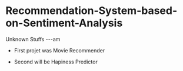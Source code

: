 # Recommendation-System-based-on-Sentiment-Analysis

Unknown Stuffs
---am
- First projet was Movie Recommender

- Second will be Hapiness Predictor
